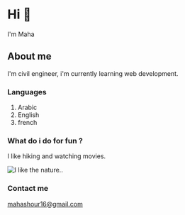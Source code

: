 # Hi 👋

I'm Maha

## About me

I'm civil engineer, i'm currently learning web development.

### Languages

1. Arabic
2. English
3. french

### What do i do for fun ?

I like hiking and watching movies.

![I like the nature..](https://logisel.org/ville-emmerin/wordpress/wp-content/uploads/2021/03/tree-276014__340.jpg)

### Contact me

mahashour16@gmail.com
